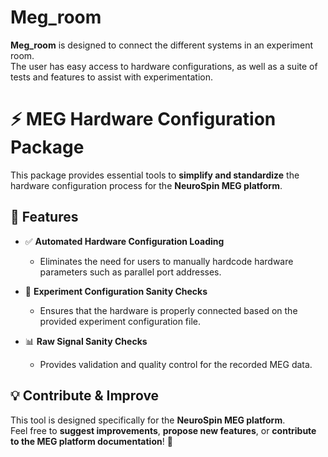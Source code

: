 # Meg_room

**Meg_room** is designed to connect the different systems in an experiment room.  
The user has easy access to hardware configurations, as well as a suite of tests and features to assist with experimentation.


# ⚡ **MEG Hardware Configuration Package**  

This package provides essential tools to **simplify and standardize** the hardware configuration process for the **NeuroSpin MEG platform**.  

## 🚀 **Features**  

- ✅ **Automated Hardware Configuration Loading**  
  - Eliminates the need for users to manually hardcode hardware parameters such as parallel port addresses.  

- 🔧 **Experiment Configuration Sanity Checks**  
  - Ensures that the hardware is properly connected based on the provided experiment configuration file.  

- 📊 **Raw Signal Sanity Checks**  
  - Provides validation and quality control for the recorded MEG data.  

## 💡 **Contribute & Improve**  

This tool is designed specifically for the **NeuroSpin MEG platform**.  
Feel free to **suggest improvements**, **propose new features**, or **contribute to the MEG platform documentation**! 🚀  
